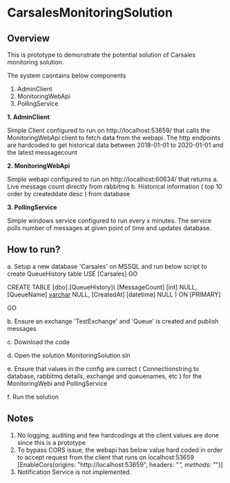 # CarsalesMonitoringSolution
## Overview
This is prototype to demonstrate the potential solution of Carsales monitoring solution. 

The system caontains below components
1. AdminClient
2. MonitoringWebApi
3. PollingService

**1. AdminClient**

Simple Client configured to run on http://localhost:53659/ that calls the MonitoringWebApi client to fetch data from the webapi.
The http endpoints are hardcoded to get historical data between 2018-01-01 to 2020-01-01 and the latest messagecount

**2. MonitoringWebApi**

Simple webapi configured to run on http://localhost:60634/ that returns 
a. Live message count directly from rabbitmq
b. Historical information ( top 10 order by createddate desc ) from database

**3. PollingService**

Simple windows service configured to run every x minutes. The service polls number of messages at given point of time and updates
database.

## How to run?
a. Setup a new database 'Carsales' on MSSQL and run below script to create QueueHistory table
USE [Carsales]
GO

CREATE TABLE [dbo].[QueueHistory](
	[MessageCount] [int] NULL,
	[QueueName] [varchar](255) NULL,
	[CreatedAt] [datetime] NULL
) ON [PRIMARY]

GO

b. Ensure an exchange 'TestExchange' and 'Queue' is created and publish messages

c. Download the code

d. Open the solution MonitoringSolution.sln

e. Ensure that values in the config are correct ( Connectionstring to database, rabbitmq details, exchange and queuenames, etc )
for the MonitoringWebi and PollingService

f. Run the solution

## Notes

1. No logging, auditing and few hardcodings at the client values are done since this is a prototype
2. To bypass CORS issue, the webapi has below value hard coded in order to accept request from the client that runs on localhost:53659
[EnableCors(origins: "http://localhost:53659", headers: "*", methods: "*")] 
3. Notification Service is not implemented.



